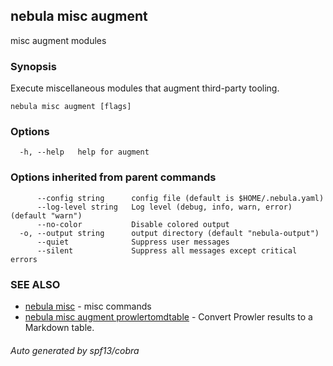 ## nebula misc augment

misc augment modules

### Synopsis

Execute miscellaneous modules that augment third-party tooling.

```
nebula misc augment [flags]
```

### Options

```
  -h, --help   help for augment
```

### Options inherited from parent commands

```
      --config string      config file (default is $HOME/.nebula.yaml)
      --log-level string   Log level (debug, info, warn, error) (default "warn")
      --no-color           Disable colored output
  -o, --output string      output directory (default "nebula-output")
      --quiet              Suppress user messages
      --silent             Suppress all messages except critical errors
```

### SEE ALSO

* [nebula misc](nebula_misc.md)	 - misc commands
* [nebula misc augment prowlertomdtable](nebula_misc_augment_prowlertomdtable.md)	 - Convert Prowler results to a Markdown table.

###### Auto generated by spf13/cobra
